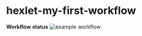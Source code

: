 # hexlet-my-first-workflow

**Workflow status**
![example workflow]([![say-hello](https://github.com/lawyer-arch/hexlet-my-first-workflow/actions/workflows/say_hello.yml/badge.svg)](https://github.com/lawyer-arch/hexlet-my-first-workflow/actions/workflows/say_hello.yml))
